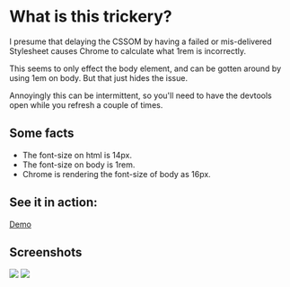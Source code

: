 # What is this trickery?

I presume that delaying the CSSOM by having a failed or mis-delivered Stylesheet causes Chrome to calculate what 1rem is incorrectly. 

This seems to only effect the body element, and can be gotten around by using 1em on body. But that just hides the issue.

Annoyingly this can be intermittent, so you'll need to have the devtools open while you refresh a couple of times.

## Some facts

- The font-size on html is 14px.
- The font-size on body is 1rem.
- Chrome is rendering the font-size of body as 16px.

## See it in action:

[Demo](https://blog.omgmog.net/chrome-font-size-rem-body-bug)

## Screenshots
![](http://i.imgur.com/iXtVRUM.png)
![](http://i.imgur.com/QOWPIts.png)
